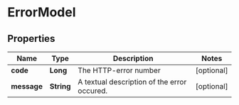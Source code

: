 

# ErrorModel

## Properties

Name | Type | Description | Notes
------------ | ------------- | ------------- | -------------
**code** | **Long** | The HTTP-error number |  [optional]
**message** | **String** | A textual description of the error occured. |  [optional]




